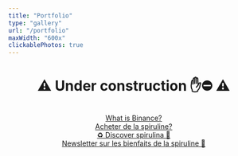 ```yaml
---
title: "Portfolio"
type: "gallery"
url: "/portfolio"
maxWidth: "600x"
clickablePhotos: true
---
```


<div class="container-index">

  <h1 style="text-align: center">

  ⚠️ Under construction ✋⛔️ ⚠️
  </h1>
</div>

<div class="links" style="text-align: center;">
  <a href="https://binance-promote.netlify.com/" target="blank">
    What is Binance?
  </a>
  <br>
  <a href="https://www.spirulinazur.com/" target="blank">
    Acheter de la spiruline?
  </a>
  <br>
  <a href="https://oncare.netlify.com" target="blank">
    ♻️ Discover spirulina 💚
  </a>
  <br>
  <a href="https://spirulinazur-launch.netlify.com">
    Newsletter sur les bienfaits de la spiruline 🌱
  </a>
</div>
